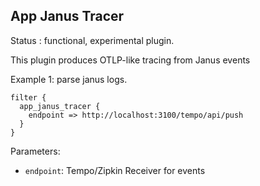 App Janus Tracer
---

Status : functional, experimental plugin.

This plugin produces OTLP-like tracing from Janus events

Example 1: parse janus logs.
````
filter {
  app_janus_tracer {
    endpoint => http://localhost:3100/tempo/api/push
  }
}
`````

Parameters:

* `endpoint`: Tempo/Zipkin Receiver for events
